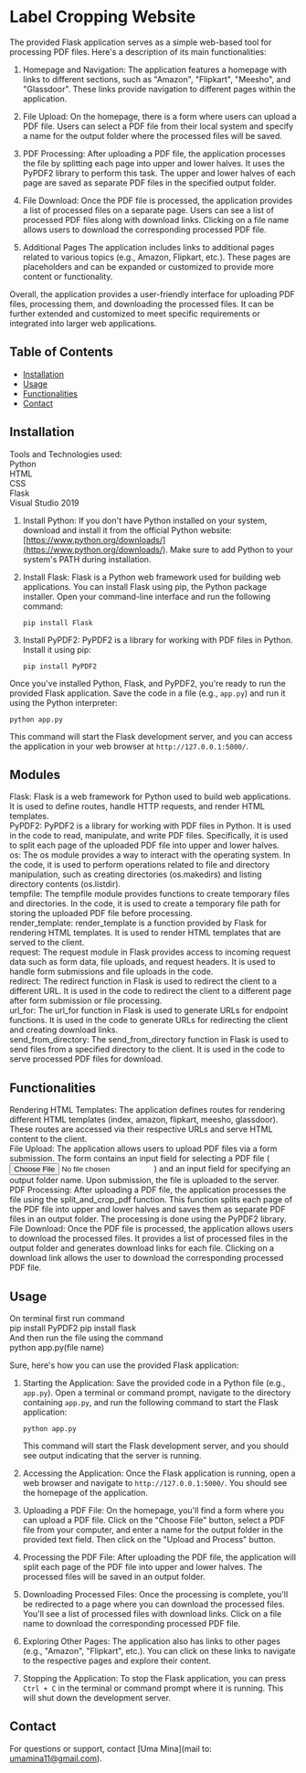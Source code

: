 # Label Cropping Website

The provided Flask application serves as a simple web-based tool for processing PDF files. Here's a description of its main functionalities:

1. Homepage and Navigation: The application features a homepage with links to different sections, such as "Amazon", "Flipkart", "Meesho", and "Glassdoor".
These links provide navigation to different pages within the application.

2. File Upload: On the homepage, there is a form where users can upload a PDF file. Users can select a PDF file from their local system and specify a name for the output folder where the processed files will be saved.

3. PDF Processing: After uploading a PDF file, the application processes the file by splitting each page into upper and lower halves. It uses the PyPDF2 library to perform this task. The upper and
lower halves of each page are saved as separate PDF files in the specified output folder.

4. File Download: Once the PDF file is processed, the application provides a list of processed files on a separate page. Users can see a list of processed PDF files along with download links.
Clicking on a file name allows users to download the corresponding processed PDF file.

5. Additional Pages The application includes links to additional pages related to various topics (e.g., Amazon, Flipkart, etc.). These pages are placeholders
and can be expanded or customized to provide more content or functionality.

Overall, the application provides a user-friendly interface for uploading PDF files, processing them, and downloading the processed files. It can be further extended and customized to meet specific requirements or 
integrated into larger web applications.

## Table of Contents

- [Installation](#installation)
- [Usage](#usage)
- [Functionalities](#functionalities)
- [Contact](#contact)

## Installation

Tools and Technologies used: <br>
Python<br>
HTML<br>
CSS<br>
Flask<br>
Visual Studio 2019<br>


1. Install Python: If you don't have Python installed on your system, download and install it from the official Python website: [https://www.python.org/downloads/](https://www.python.org/downloads/). Make sure to add Python to your system's PATH during installation.

2. Install Flask: Flask is a Python web framework used for building web applications. You can install Flask using pip, the Python package installer. Open your command-line interface and run the following command:
   ```
   pip install Flask
   ```

3. Install PyPDF2: PyPDF2 is a library for working with PDF files in Python. Install it using pip:
   ```
   pip install PyPDF2
   ```

Once you've installed Python, Flask, and PyPDF2, you're ready to run the provided Flask application. Save the code in a file (e.g., `app.py`) and run it using the Python interpreter:

```
python app.py
```

This command will start the Flask development server, and you can access the application in your web browser at `http://127.0.0.1:5000/`.


## Modules 
Flask: Flask is a web framework for Python used to build web applications. It is used to define routes, handle HTTP requests, and render HTML templates.<br>
PyPDF2: PyPDF2 is a library for working with PDF files in Python. It is used in the code to read, manipulate, and write PDF files. Specifically, it is used to split each page 
of the uploaded PDF file into upper and lower halves.<br>
os: The os module provides a way to interact with the operating system. In the code, it is used to perform operations related to file and directory manipulation, such as creating directories (os.makedirs) 
and listing directory contents (os.listdir).<br>
tempfile: The tempfile module provides functions to create temporary files and directories. In the code, it is used to create a temporary file path for storing the uploaded PDF file before processing.<br>
render_template: render_template is a function provided by Flask for rendering HTML templates. It is used to render HTML templates that are served to the client.<br>
request: The request module in Flask provides access to incoming request data such as form data, file uploads, and request headers. It is used to handle form submissions and file uploads in the code.<br>
redirect: The redirect function in Flask is used to redirect the client to a different URL. It is used in the code to redirect the client to a different page after form submission or file processing.<br>
url_for: The url_for function in Flask is used to generate URLs for endpoint functions. It is used in the code to generate URLs for redirecting the client and creating download links.<br>
send_from_directory: The send_from_directory function in Flask is used to send files from a specified directory to the client. It is used in the code to serve processed PDF files for download.<br>

## Functionalities 
Rendering HTML Templates: The application defines routes for rendering different HTML templates (index, amazon, flipkart, meesho, glassdoor). These routes are accessed via 
their respective URLs and serve HTML content to the client.<br>
File Upload: The application allows users to upload PDF files via a form submission. The form contains an input field for selecting a PDF file (<input type="file">) and an input field for 
specifying an output folder name. Upon submission, the file is uploaded to the server.<br>
PDF Processing: After uploading a PDF file, the application processes the file using the split_and_crop_pdf function. This function splits each page of the PDF file into upper and lower halves and 
saves them as separate PDF files in an output folder. The processing is done using the PyPDF2 library.<br>
File Download: Once the PDF file is processed, the application allows users to download the processed files. It provides a list of processed files in the output folder and generates download links 
for each file. Clicking on a download link allows the user to download the corresponding processed PDF file.<br>

## Usage

On terminal first run command <br>
pip install PyPDF2
pip install flask<br>
And then run the file using the command <br>
python app.py(file name)

Sure, here's how you can use the provided Flask application:

1. Starting the Application: Save the provided code in a Python file (e.g., `app.py`). Open a terminal or command prompt, navigate to the directory containing `app.py`, and run the following command to start the Flask application:
   ```
   python app.py
   ```
   This command will start the Flask development server, and you should see output indicating that the server is running.

2. Accessing the Application: Once the Flask application is running, open a web browser and navigate to `http://127.0.0.1:5000/`. You should see the homepage of the application.

3. Uploading a PDF File: On the homepage, you'll find a form where you can upload a PDF file. Click on the "Choose File" button, select a PDF file from your computer, and enter a name for the output folder in the provided text field. Then click on the "Upload and Process" button.

4. Processing the PDF File: After uploading the PDF file, the application will split each page of the PDF file into upper and lower halves. The processed files will be saved in an output folder.

5. Downloading Processed Files: Once the processing is complete, you'll be redirected to a page where you can download the processed files. You'll see a list of processed files with download links. Click on a file name to download the corresponding processed PDF file.

6. Exploring Other Pages: The application also has links to other pages (e.g., "Amazon", "Flipkart", etc.). You can click on these links to navigate to the respective pages and explore their content.

7. Stopping the Application: To stop the Flask application, you can press `Ctrl + C` in the terminal or command prompt where it is running. This will shut down the development server.



## Contact

For questions or support, contact [Uma Mina](mail to: umamina11@gmail.com).
